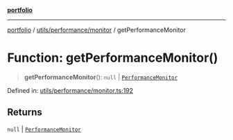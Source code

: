 [**portfolio**](../../../../README.md)

***

[portfolio](../../../../modules.md) / [utils/performance/monitor](../README.md) / getPerformanceMonitor

# Function: getPerformanceMonitor()

> **getPerformanceMonitor**(): `null` \| [`PerformanceMonitor`](../classes/PerformanceMonitor.md)

Defined in: [utils/performance/monitor.ts:192](https://github.com/tnorlund/Portfolio/blob/437fe00efc941ed8be13df6a018e88fea4186998/portfolio/utils/performance/monitor.ts#L192)

## Returns

`null` \| [`PerformanceMonitor`](../classes/PerformanceMonitor.md)
